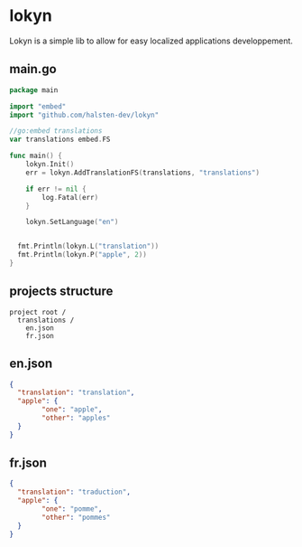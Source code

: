 # lokyn
Lokyn is a simple lib to allow for easy localized applications developpement.
## main.go
```go
package main

import "embed"
import "github.com/halsten-dev/lokyn"

//go:embed translations
var translations embed.FS

func main() {
	lokyn.Init()
	err = lokyn.AddTranslationFS(translations, "translations")

	if err != nil {
		log.Fatal(err)
	}

	lokyn.SetLanguage("en")


  fmt.Println(lokyn.L("translation"))
  fmt.Println(lokyn.P("apple", 2))
}
```

## projects structure
```
project root /
  translations /
    en.json
    fr.json
```

## en.json
```json
{
  "translation": "translation", 
  "apple": {
        "one": "apple",
        "other": "apples"
  }
}
```

## fr.json
```json
{
  "translation": "traduction",
  "apple": {
        "one": "pomme",
        "other": "pommes"
  }
}
```
